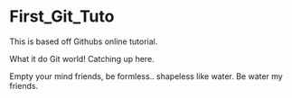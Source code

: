 # First_Git_Tuto
This is based off Githubs online tutorial.

What it do Git world! Catching up here.

Empty your mind friends, be formless.. shapeless like water. Be water my friends. 
